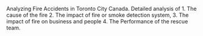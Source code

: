 Analyzing Fire Accidents in Toronto City Canada. 
Detailed analysis of 1. The cause of the fire
                     2. The impact of fire or smoke detection system, 
                     3. The impact of fire on business and people 
                     4. The Performance of the rescue team.
